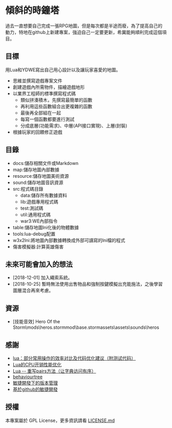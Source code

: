 # 傾斜的時鐘塔
過去一直想要自己完成一張RPG地圖，但是每次都是半途而廢，為了提高自己的動力，特地在github上新建專案，強迫自己一定要更新，希冀能夠順利完成這個項目。

## 目標
用Lua和YDWE寫出自己用心設計以及讓玩家喜愛的地圖。
- 思維並撰寫遊戲專案文件
- 創建遊戲內所需物件，描繪遊戲地形
- 以業界工程師的標準撰寫程式碼
    - 類似拼湊積木，先撰寫最簡單的函數
    - 再利用這些函數組合出更複雜的函數
    - 最後再全部組在一起
    - 每寫一個函數都要進行測試
    - 分成底層(功能需求)、中層(API接口實現)、上層(封裝)
- 根據玩家的回饋修正遊戲

## 目錄
- docs:儲存相關文件或Markdown
- map:儲存地圖內部數據
- resource:儲存地圖美術資源
- sound:儲存地圖音訊資源
- src:程式碼目錄
    - data:儲存所有數據資料
    - lib:遊戲專用程式碼
    - test:測試碼
    - util:通用程式碼
    - war3:WE內部指令
- table:儲存地圖lni化後的物體數據
- tools:lua-debug配置
- w3x2lni:將地圖內部數據轉換成外部可讀寫的lni檔的程式
- 傷害模擬器:計算英雄傷害

## 未來可能會加入的想法
- [2018-12-01] 加入繩索系統。
- [2018-10-25] 暫時無法使用出售物品和強制按鍵模擬出充能施法，之後學習圖層混合再來考慮。

## 資源
- [技能音效] Hero Of the Storm\mods\heros.stormmod\base.stormassets\assets\sounds\heros

## 感謝
- [lua：部分常用操作的效率对比及代码优化建议（附测试代码）][ref_url1]
- [Lua的CPU开销性能优化][ref_url2]
- [Lua -- 重写pairs方法（让字典访问有序）][ref_url3]
- [behaviourtree][ref_url4]
- [敏捷開發下的版本管理][ref_url5]
- [基於github的敏捷開發][ref_url6]

## 授權
本專案屬於 GPL License，更多資訊請看 [LICENSE.md](LICENSE.md)

[ref_url1]:https://blog.csdn.net/u013119612/article/details/78758253
[ref_url2]:https://blog.csdn.net/UWA4D/article/details/77988888
[ref_url3]:https://blog.csdn.net/honey199396/article/details/78816793
[ref_url4]:https://github.com/sugky7302/behaviourtree.lua
[ref_url5]:https://www.jianshu.com/p/a3a32e473cc4
[ref_url6]:https://juejin.im/post/5966406d6fb9a06bb61ffe19